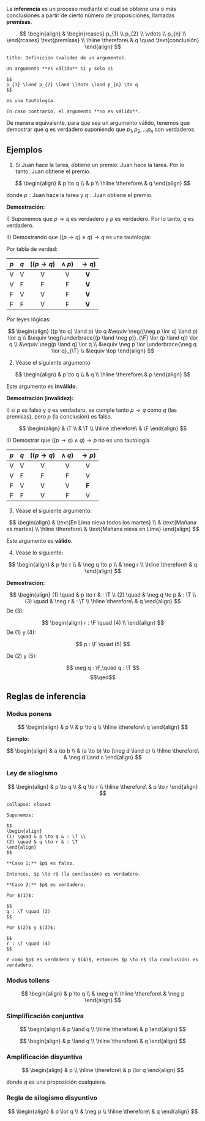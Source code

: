 La **inferencia** es un proceso mediante el cual se obtiene una o más conclusiones a partir de cierto número de proposiciones, llamadas **premisas**.

$$
\begin{align}
& \begin{rcases}
p_{1} \\
p_{2} \\
\vdots \\
p_{n} \\
\end{rcases} \text{premisas} \\
\hline
\therefore\ & q \quad \text{conclusión}
\end{align}
$$

```ad-definition
title: Definición (validez de un argumento).

Un argumento **es válido** si y solo si

$$
p_{1} \land p_{2} \land \ldots \land p_{n} \to q
$$

es una tautología.

En caso contrario, el argumento **no es válido**.

```

De manera equivalente, para que sea un argumento válido, tenemos que demostrar que $q$ es verdadero suponiendo que $p_{1}, p_{2}, \ldots p_{n}$ son verdaderos.

## Ejemplos

1. Si Juan hace la tarea, obtiene un premio. Juan hace la tarea. Por lo tanto, Juan obtiene el premio.

$$
\begin{align}
& p \to q \\
& p \\
\hline
\therefore\ & q
\end{align}
$$

donde $p : \text{Juan hace la tarea}$ y $q : \text{Juan obtiene el premio}$.

**Demostración:**

I) Suponemos que $p \to q$ es verdadero y $p$ es verdadero. Por lo tanto, $q$ es verdadero.

II) Demostrando que $((p \to q) \land q) \to q$ es una tautología:

Por tabla de verdad:

| $p$ | $q$ | $((p \to q)$ | $\land\ p)$ | $\to q)$ |
| :-: | :-: | :----------: | :---------: | :------: |
|  V  |  V  |      V       |      V      |  **V**   |
|  V  |  F  |      F       |      F      |  **V**   |
|  F  |  V  |      V       |      F      |  **V**   |
|  F  |  F  |      V       |      F      |  **V**   |

Por leyes lógicas:

$$
\begin{align}
((p \to q) \land p) \to q &\equiv \neg((\neg p \lor q) \land p) \lor q \\
&\equiv \neg(\underbrace{(p \land \neg p)}_{\F} \lor (p \land q)) \lor q \\
&\equiv \neg(p \land q) \lor q \\
&\equiv \neg p \lor \underbrace{\neg q \lor q}_{\T} \\
&\equiv \top
\end{align}
$$

2. Véase el siguiente argumento

$$
\begin{align}
& p \to q \\
& q \\
\hline
\therefore\ & p
\end{align}
$$

Este argumento es **inválido**.

**Demostración (invalidez):**

I) si $p$ es falso y $q$ es verdadero, se cumple tanto $p \to q$ como $q$ (las premisas), pero $p$ (la conclusión) es falso.

$$
\begin{align}
& \T \\
& \T \\
\hline
\therefore\ & \F
\end{align}
$$

II) Demostrar que $((p \to q) \land q) \to p$ no es una tautología.

| $p$ | $q$ | $((p \to q)$ | $\land\ q)$ | $\to p)$ |
| :-: | :-: | :----------: | :---------: | :------: |
|  V  |  V  |      V       |      V      |    V     |
|  V  |  F  |      F       |      F      |    V     |
|  F  |  V  |      V       |      V      |  **F**   |
|  F  |  F  |      V       |      F      |    V     |

3. Véase el siguiente argumento:

$$
\begin{align}
& \text{En Lima nieva todos los martes} \\
& \text{Mañana es martes} \\
\hline
\therefore\ & \text{Mañana nieva en Lima}
\end{align}
$$

Este argumento es **válido**.

4. Véase lo siguiente:

$$
\begin{align}
& p \to r \\
& \neg q \to p \\
& \neg r \\
\hline
\therefore\ & q
\end{align}
$$

**Demostración:**

$$
\begin{align}
(1) \quad & p \to r & : \T \\
(2) \quad & \neg q \to p & : \T \\
(3) \quad & \neg r & : \T \\
\hline
\therefore\ & q
\end{align}
$$
De $(3)$:

$$
\begin{align}
r : \F \quad (4) \\
\end{align}
$$
De $(1)$ y $(4)$:

$$
p : \F \quad (5)
$$

De $(2)$ y $(5)$:

$$
\neg q : \F,\quad q : \T
$$
$$\qed$$

## Reglas de inferencia

### Modus ponens

$$
\begin{align}
& p \\
& p \to q \\
\hline
\therefore\ q
\end{align}
$$

**Ejemplo:**

$$
\begin{align}
& a \to b \\
& (a \to b) \to (\neg d \land c) \\
\hline
\therefore\ & \neg d \land c
\end{align}
$$

### Ley de silogismo

$$
\begin{align}
& p \to q \\
& q \to r \\
\hline
\therefore\ & p \to r
\end{align}
$$

```ad-proof
collapse: closed

Suponemos:

$$
\begin{align}
(1) \quad & p \to q & : \T \\
(2) \quad & q \to r & : \T
\end{align}
$$

**Caso 1:** $p$ es falso.

Entonces, $p \to r$ (la conclusión) es verdadero.

**Caso 2:** $p$ es verdadero.

Por $(1)$:

$$
q : \T \quad (3)
$$

Por $(2)$ y $(3)$:

$$
r : \T \quad (4)
$$

Y como $p$ es verdadero y $(4)$, entonces $p \to r$ (la conclusión) es verdadero.
```

### Modus tollens

$$
\begin{align}
& p \to q \\
& \neg q \\
\hline
\therefore\ & \neg p
\end{align}
$$

### Simplificación conjuntiva

$$
\begin{align}
& p \land q \\
\hline
\therefore\ & p
\end{align}
$$

$$
\begin{align}
& p \land q \\
\hline
\therefore\ & q
\end{align}
$$

### Amplificación disyuntiva

$$
\begin{align}
& p \\
\hline
\therefore\ & p \lor q
\end{align}
$$

donde $q$ es una proposición cualquiera.

### Regla de silogismo disyuntivo

$$
\begin{align}
& p \lor q \\
& \neg p \\
\hline
\therefore\ & q
\end{align}
$$
